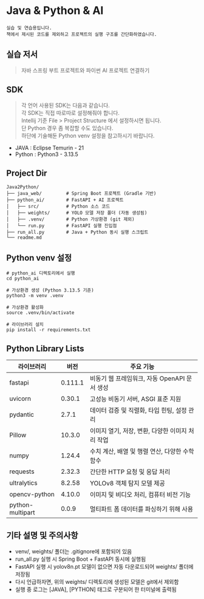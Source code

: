 # Java & Python & AI
```
실습 및 연습용입니다.
책에서 제시된 코드를 제외하고 프로젝트의 실행 구조를 간단화하였습니다.
```

## 실습 저서
> 자바 스프링 부트 프로젝트와 파이썬 AI 프로젝트 연결하기

## SDK
> 각 언어 사용된 SDK는 다음과 같습니다.<br>
> 각 SDK는 직접 따로따로 설정해줘야 합니다.<br>
> Intellij 기준 File > Project Structure 에서 설정하시면 됩니다.<br>
> 단 Python 경우 좀 복잡할 수도 있습니다.<br>
> 하단에 기술해둔 Python venv 설정을 참고하시기 바랍니다.
- JAVA : Eclipse Temurin - 21
- Python : Python3 - 3.13.5

## Project Dir
```
Java2Python/
├── java_web/         # Spring Boot 프로젝트 (Gradle 기반)
├── python_ai/        # FastAPI + AI 프로젝트
│   ├── src/          # Python 소스 코드
│   ├── weights/      # YOLO 모델 저장 폴더 (자동 생성됨)
│   ├── .venv/        # Python 가상환경 (git 제외)
│   └── run.py        # FastAPI 실행 진입점
├── run_all.py        # Java + Python 동시 실행 스크립트
└── readme.md
```

## Python venv 설정
```
# python_ai 디렉토리에서 실행
cd python_ai

# 가상환경 생성 (Python 3.13.5 기준)
python3 -m venv .venv

# 가상환경 활성화
source .venv/bin/activate

# 라이브러리 설치
pip install -r requirements.txt
```

## Python Library Lists
| 라이브러리            | 버전      | 주요 기능                         |
|------------------|---------|-------------------------------|
| fastapi          | 0.111.1 | 비동기 웹 프레임워크, 자동 OpenAPI 문서 생성 |
| uvicorn          | 0.30.1  | 고성능 비동기 서버, ASGI 표준 지원        |
| pydantic         | 2.7.1   | 데이터 검증 및 직렬화, 타입 힌팅, 설정 관리    |
| Pillow           | 10.3.0  | 이미지 열기, 저장, 변환, 다양한 이미지 처리 작업 |
| numpy            | 1.24.4  | 수치 계산, 배열 및 행렬 연산, 다양한 수학 함수  |
| requests         | 2.32.3  | 간단한 HTTP 요청 및 응답 처리           |
| ultralytics      | 8.2.58  | YOLOv8 객체 탐지 모델 제공            |
| opencv-python    | 4.10.0  | 이미지 및 비디오 처리, 컴퓨터 비전 기능       |
| python-multipart | 0.0.9   | 멀티파트 폼 데이터를 파싱하기 위해 사용        |

## 기타 설명 및 주의사항
- venv/, weights/ 폴더는 .gitignore에 포함되어 있음 
- run_all.py 실행 시 Spring Boot + FastAPI 동시에 실행됨 
- FastAPI 실행 시 yolov8n.pt 모델이 없으면 자동 다운로드되어 weights/ 폴더에 저장됨
- 다시 언급하자면, 위의 weights/ 디렉토리에 생성된 모델은 git에서 제외함
- 실행 중 로그는 [JAVA], [PYTHON] 태그로 구분되어 한 터미널에 출력됨